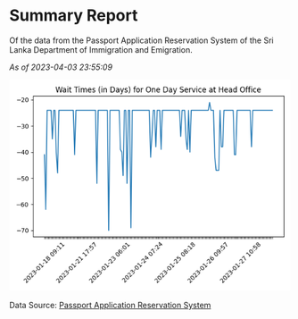 # Summary Report

Of the data from the Passport Application Reservation System of the Sri Lanka Department of Immigration and Emigration.

*As of 2023-04-03 23:55:09*

![Wait Time Chart](summary.wait_time_chart.png)

Data Source: [Passport Application Reservation System](https://eservices.immigration.gov.lk:8443/appointment/pages/reservationApplication.xhtml)